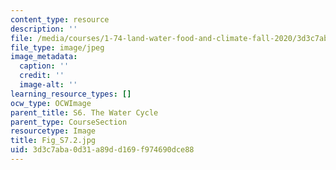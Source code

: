 ```yaml
---
content_type: resource
description: ''
file: /media/courses/1-74-land-water-food-and-climate-fall-2020/3d3c7aba0d31a89dd169f974690dce88_Fig_S7.2.jpg
file_type: image/jpeg
image_metadata:
  caption: ''
  credit: ''
  image-alt: ''
learning_resource_types: []
ocw_type: OCWImage
parent_title: S6. The Water Cycle
parent_type: CourseSection
resourcetype: Image
title: Fig_S7.2.jpg
uid: 3d3c7aba-0d31-a89d-d169-f974690dce88
---
```

